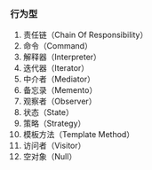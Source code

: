### 行为型

1. 责任链（Chain Of Responsibility）
2. 命令（Command）
3. 解释器（Interpreter）
4. 迭代器（Iterator）
5. 中介者（Mediator）
6. 备忘录（Memento）
7. 观察者（Observer）
8. 状态（State）
9. 策略（Strategy）
10. 模板方法（Template Method）
11. 访问者（Visitor）
12. 空对象（Null）